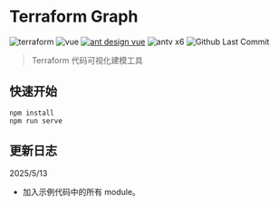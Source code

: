 # Terraform Graph

<div id="tags">
<img alt="terraform" src="https://img.shields.io/badge/terraform-8A2BE2">
<img alt="vue" src="https://img.shields.io/badge/vue-2.6.14-42b883">
<a href="https://1x.antdv.com/docs/vue/getting-started-cn/"><img alt="ant design vue" src="https://img.shields.io/badge/ant%20design-1.7.8-1890ff"></a>
<img alt="antv x6" src="https://img.shields.io/badge/antv%20x6-2.18.1-orange">
<img alt="Github Last Commit" src="https://img.shields.io/github/last-commit/Kekwy/terraform-graph">
</div>

> Terraform 代码可视化建模工具

## 快速开始

```shell
npm install
npm run serve
```

## 更新日志

2025/5/13

- 加入示例代码中的所有 module。